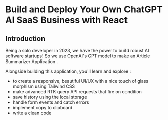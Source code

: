 # Build and Deploy Your Own ChatGPT AI SaaS Business with React


## Introduction
Being a solo developer in 2023, we have the power to build robust AI software startups! So we use OpenAI's GPT model to make an Article Summarizer Application .
 
Alongside building this application, you'll learn and explore :
- to create a responsive, beautiful UI/UX with a nice touch of glass morphism using Tailwind CSS
- make advanced RTK query API requests that fire on condition
- save history using the local storage
- handle form events and catch errors
- implement copy to clipboard
- write a clean code

